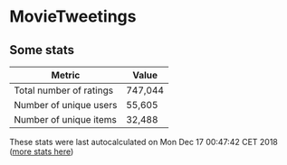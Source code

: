 # MovieTweetings
## Some stats

Metric | Value
--- | ---
Total number of ratings                 | 747,044
Number of unique users                  | 55,605
Number of unique items                  | 32,488
These stats were last autocalculated on Mon Dec 17 00:47:42 CET 2018  ([more stats here](./stats.md))


